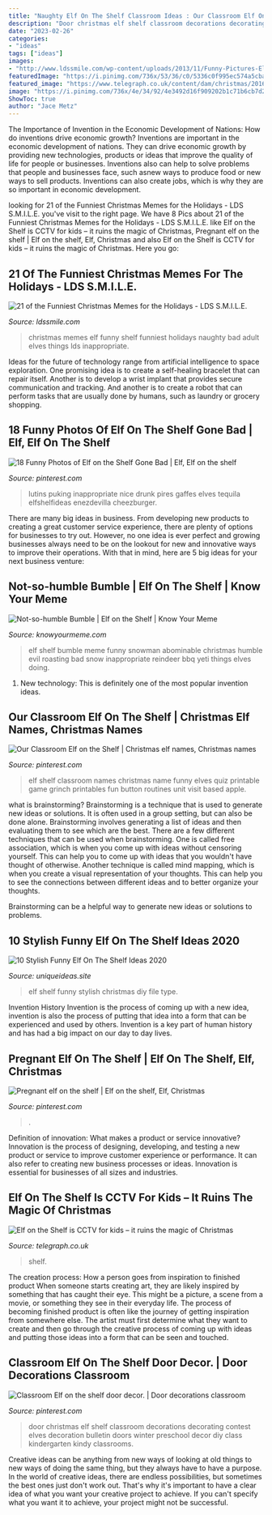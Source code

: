 ```yaml
---
title: "Naughty Elf On The Shelf Classroom Ideas : Our Classroom Elf On The Shelf"
description: "Door christmas elf shelf classroom decorations decorating contest elves decoration bulletin doors winter preschool decor diy class kindergarten kindy classrooms"
date: "2023-02-26"
categories:
- "ideas"
tags: ["ideas"]
images:
- "http://www.ldssmile.com/wp-content/uploads/2013/11/Funny-Pictures-Elf-on-the-shelf.jpg"
featuredImage: "https://i.pinimg.com/736x/53/36/c0/5336c0f995ec574a5cba958e83589b14.jpg"
featured_image: "https://www.telegraph.co.uk/content/dam/christmas/2016/12/16/S08WYG-xlarge_trans_NvBQzQNjv4BqqVzuuqpFlyLIwiB6NTmJwSrXQAD_WS9MbUDhaE03OjE.jpg"
image: "https://i.pinimg.com/736x/4e/34/92/4e3492d16f909202b1c71b6cb7d27def--elf-names-classroom-routines.jpg"
ShowToc: true
author: "Jace Metz"
---
```



The Importance of Invention in the Economic Development of Nations: How do inventions drive economic growth?
Inventions are important in the economic development of nations. They can drive economic growth by providing new technologies, products or ideas that improve the quality of life for people or businesses. Inventions also can help to solve problems that people and businesses face, such asnew ways to produce food or new ways to sell products. Inventions can also create jobs, which is why they are so important in economic development.

	

		
looking for 21 of the Funniest Christmas Memes for the Holidays - LDS S.M.I.L.E. you've visit to the right page. We have 8 Pics about 21 of the Funniest Christmas Memes for the Holidays - LDS S.M.I.L.E. like Elf on the Shelf is CCTV for kids – it ruins the magic of Christmas, Pregnant elf on the shelf | Elf on the shelf, Elf, Christmas and also Elf on the Shelf is CCTV for kids – it ruins the magic of Christmas. Here you go:
		
    
## 21 Of The Funniest Christmas Memes For The Holidays - LDS S.M.I.L.E.

<img loading=lazy src="http://www.ldssmile.com/wp-content/uploads/2013/11/Funny-Pictures-Elf-on-the-shelf.jpg" onerror="this.onerror=null;this.src='https://tse1.mm.bing.net/th?id=OIP.Kz0XtFVqR9cwR6Jm7mhjnwHaJv&amp;pid=15.1';" alt="21 of the Funniest Christmas Memes for the Holidays - LDS S.M.I.L.E.">

_Source: ldssmile.com_

>christmas memes elf funny shelf funniest holidays naughty bad adult elves things lds inappropriate. 

	

Ideas for the future of technology range from artificial intelligence to space exploration. One promising idea is to create a self-healing bracelet that can repair itself. Another is to develop a wrist implant that provides secure communication and tracking. And another is to create a robot that can perform tasks that are usually done by humans, such as laundry or grocery shopping.

    
## 18 Funny Photos Of Elf On The Shelf Gone Bad | Elf, Elf On The Shelf

<img loading=lazy src="https://i.pinimg.com/736x/53/36/c0/5336c0f995ec574a5cba958e83589b14.jpg" onerror="this.onerror=null;this.src='https://tse3.mm.bing.net/th?id=OIP.76CRm_hSBtpymbgdUWQsOwHaFp&amp;pid=15.1';" alt="18 Funny Photos of Elf on the Shelf Gone Bad | Elf, Elf on the shelf">

_Source: pinterest.com_

>lutins puking inappropriate nice drunk pires gaffes elves tequila elfshelfideas enezdevilla cheezburger. 

	

There are many big ideas in business. From developing new products to creating a great customer service experience, there are plenty of options for businesses to try out. However, no one idea is ever perfect and growing businesses always need to be on the lookout for new and innovative ways to improve their operations. With that in mind, here are 5 big ideas for your next business venture: 

    
## Not-so-humble Bumble | Elf On The Shelf | Know Your Meme

<img loading=lazy src="http://i1.kym-cdn.com/photos/images/original/000/664/610/cf2.jpg" onerror="this.onerror=null;this.src='https://tse1.mm.bing.net/th?id=OIP.yq6b-QGltZTFLN4lBiEQ5wHaFj&amp;pid=15.1';" alt="Not-so-humble Bumble | Elf on the Shelf | Know Your Meme">

_Source: knowyourmeme.com_

>elf shelf bumble meme funny snowman abominable christmas humble evil roasting bad snow inappropriate reindeer bbq yeti things elves doing. 

	

1) New technology: This is definitely one of the most popular invention ideas.

    
## Our Classroom Elf On The Shelf | Christmas Elf Names, Christmas Names

<img loading=lazy src="https://i.pinimg.com/736x/4e/34/92/4e3492d16f909202b1c71b6cb7d27def--elf-names-classroom-routines.jpg" onerror="this.onerror=null;this.src='https://tse4.mm.bing.net/th?id=OIP.yQMlVzlCO0axK1vp1aNjaQHaJl&amp;pid=15.1';" alt="Our Classroom Elf on the Shelf | Christmas elf names, Christmas names">

_Source: pinterest.com_

>elf shelf classroom names christmas name funny elves quiz printable game grinch printables fun button routines unit visit based apple. 

	

what is brainstorming?
Brainstorming is a technique that is used to generate new ideas or solutions. It is often used in a group setting, but can also be done alone. Brainstorming involves generating a list of ideas and then evaluating them to see which are the best.
There are a few different techniques that can be used when brainstorming. One is called free association, which is when you come up with ideas without censoring yourself. This can help you to come up with ideas that you wouldn't have thought of otherwise. Another technique is called mind mapping, which is when you create a visual representation of your thoughts. This can help you to see the connections between different ideas and to better organize your thoughts.

Brainstorming can be a helpful way to generate new ideas or solutions to problems.

    
## 10 Stylish Funny Elf On The Shelf Ideas 2020

<img loading=lazy src="https://www.uniqueideas.site/wp-content/uploads/240-best-elf-on-the-shelf-ideas-images-on-pinterest-shelf-3.jpg" onerror="this.onerror=null;this.src='https://tse4.mm.bing.net/th?id=OIP.giZy8_yM4minUTQASz3QzgHaLH&amp;pid=15.1';" alt="10 Stylish Funny Elf On The Shelf Ideas 2020">

_Source: uniqueideas.site_

>elf shelf funny stylish christmas diy file type. 

	

Invention History
Invention is the process of coming up with a new idea, invention is also the process of putting that idea into a form that can be experienced and used by others. Invention is a key part of human history and has had a big impact on our day to day lives.

    
## Pregnant Elf On The Shelf | Elf On The Shelf, Elf, Christmas

<img loading=lazy src="https://i.pinimg.com/736x/18/17/7b/18177b597f163c4a50eb3c1c6840a159--elf-on-the-shelf-shelves.jpg" onerror="this.onerror=null;this.src='https://tse1.mm.bing.net/th?id=OIP.Yry4J-dRH297omTfbN_AHgHaLH&amp;pid=15.1';" alt="Pregnant elf on the shelf | Elf on the shelf, Elf, Christmas">

_Source: pinterest.com_

>. 

	

Definition of innovation: What makes a product or service innovative?
Innovation is the process of designing, developing, and testing a new product or service to improve customer experience or performance. It can also refer to creating new business processes or ideas. Innovation is essential for businesses of all sizes and industries.

    
## Elf On The Shelf Is CCTV For Kids – It Ruins The Magic Of Christmas

<img loading=lazy src="https://www.telegraph.co.uk/content/dam/christmas/2016/12/16/S08WYG-xlarge_trans_NvBQzQNjv4BqqVzuuqpFlyLIwiB6NTmJwSrXQAD_WS9MbUDhaE03OjE.jpg" onerror="this.onerror=null;this.src='https://tse2.mm.bing.net/th?id=OIP.i_fcFYT9_FAascTclcK7mgHaEo&amp;pid=15.1';" alt="Elf on the Shelf is CCTV for kids – it ruins the magic of Christmas">

_Source: telegraph.co.uk_

>shelf. 

	

The creation process: How a person goes from inspiration to finished product
When someone starts creating art, they are likely inspired by something that has caught their eye. This might be a picture, a scene from a movie, or something they see in their everyday life. The process of becoming finished product is often like the journey of getting inspiration from somewhere else. The artist must first determine what they want to create and then go through the creative process of coming up with ideas and putting those ideas into a form that can be seen and touched.

    
## Classroom Elf On The Shelf Door Decor. | Door Decorations Classroom

<img loading=lazy src="https://i.pinimg.com/736x/bd/d5/83/bdd583fb335b44cc217327a1bef3b422--christmas-door-winter-christmas.jpg" onerror="this.onerror=null;this.src='https://tse2.mm.bing.net/th?id=OIP.8ut8WXCPfva3FCaBZCKZMwHaLH&amp;pid=15.1';" alt="Classroom Elf on the shelf door decor. | Door decorations classroom">

_Source: pinterest.com_

>door christmas elf shelf classroom decorations decorating contest elves decoration bulletin doors winter preschool decor diy class kindergarten kindy classrooms. 

	

Creative ideas can be anything from new ways of looking at old things to new ways of doing the same thing, but they always have to have a purpose. In the world of creative ideas, there are endless possibilities, but sometimes the best ones just don't work out. That's why it's important to have a clear idea of what you want your creative project to achieve. If you can't specify what you want it to achieve, your project might not be successful.

